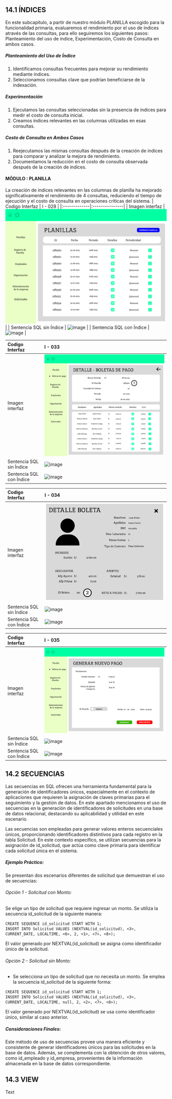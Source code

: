 ## 14.1 ÍNDICES
En este subcapítulo, a partir de nuestro módulo PLANILLA escogido para la funcionalidad primaria, evaluaremos el rendimiento por el uso de índices através de las consultas, para ello seguiremos los siguientes pasos: Planteamiento del uso de índice, Experimentación, Costo de Consulta en ambos casos.
##### Planteamiento del Uso de Índice
1. Identificamos consultas frecuentes para mejorar su rendimiento mediante índices.
2. Seleccionamos consultas clave que podrían beneficiarse de la indexación.
##### Experimentación
1. Ejecutamos las consultas seleccionadas sin la presencia de índices para medir el costo de consulta inicial.
2. Creamos índices relevantes en las columnas utilizadas en esas consultas.
##### Costo de Consulta en Ambos Casos
1. Reejecutamos las mismas consultas después de la creación de índices para comparar y analizar la mejora de rendimiento.
2. Documentamos la reducción en el costo de consulta observada después de la creación de índices.

#### MÓDULO : PLANILLA
La creación de índices relevantes en las columnas de planilla ha mejorado significativamente el rendimiento de 4 consultas, reduciendo el tiempo de ejecución y el costo de consulta en operaciones críticas del sistema.
| Codigo Interfaz    |    I - 028    | 
|:-------------|:---------------|
| Imagen interfaz   | ![image](https://github.com/nnthony/bookish-doodle/blob/4e05c459ab523a14aa7aafdeb509a13028487e06/pnt/planilla.png) |
| Sentencia SQL sin Índice   | ![image](https://github.com/JordanLau21/DBD-Grupo2---23-2/assets/81944281/f56fa068-c2e1-4e26-a8ef-b5687e3e4317) |
| Sentencia SQL con Índice   | ![image](https://github.com/JordanLau21/DBD-Grupo2---23-2/assets/81944281/b019dfda-b59a-4e3b-afda-99cb19e4a0b5) |


| Codigo Interfaz    |     I - 033    | 
|:-------------|:---------------|
| Imagen interfaz   | ![image](https://github.com/nnthony/bookish-doodle/blob/6545e6397d88a3a2bbade4d4f3435bd855b81231/pnt/R-detallePlanillaPagada.png) |
| Sentencia SQL sin Índice   | ![image](https://github.com/JordanLau21/DBD-Grupo2---23-2/assets/81944281/6f834716-8dd9-4238-86fc-32e0c0d5ce74) |
| Sentencia SQL con Índice   | ![image](https://github.com/JordanLau21/DBD-Grupo2---23-2/assets/81944281/42c2afbf-3cbe-41b9-b9b8-9a0e76416850) |

| Codigo Interfaz    |     I - 034    | 
|:-------------|:---------------|
| Imagen interfaz | ![image](https://github.com/nnthony/bookish-doodle/blob/d2b5a087137a916cfb148ce51a930d75a2aaaf8f/pnt/R-DetallEBoleta1.png) |
| Sentencia SQL sin Índice   | ![image](https://github.com/JordanLau21/DBD-Grupo2---23-2/assets/81944281/7f3d9b3e-7b62-4371-a06b-2b34cd45ac24)  |
| Sentencia SQL con Índice   | ![image](https://github.com/JordanLau21/DBD-Grupo2---23-2/assets/81944281/34a92c7b-dcfe-4e0c-b0ef-adfd1bb4e241) |

| Codigo Interfaz    |     I - 035    | 
|:-------------|:---------------|
| Imagen interfaz | ![image](https://github.com/nnthony/bookish-doodle/blob/d2b5a087137a916cfb148ce51a930d75a2aaaf8f/pnt/generarnuevasboletas.png) |
| Sentencia SQL sin Índice   | ![image](https://github.com/JordanLau21/DBD-Grupo2---23-2/assets/81944281/13e93d3c-901d-46bb-b5c8-d19f6ab96696) |
| Sentencia SQL con Índice   | ![image](https://github.com/JordanLau21/DBD-Grupo2---23-2/assets/81944281/a1b3854a-5d5f-4bff-9baa-d3e3c3ae9c9d) |


## 14.2 SECUENCIAS
Las secuencias en SQL ofrecen una herramienta fundamental para la generación de identificadores únicos, especialmente en el contexto de aplicaciones que requieren la asignación de claves primarias para el seguimiento y la gestión de datos. En este apartado mencionamos el uso de secuencias en la generación de identificadores de solicitudes en una base de datos relacional, destacando su aplicabilidad y utilidad en este escenario.

Las secuencias son empleadas para generar valores enteros secuenciales únicos, proporcionando identificadores distintivos para cada registro en la tabla Solicitud. En este contexto específico, se utilizan secuencias para la asignación de id_solicitud, que actúa como clave primaria para identificar cada solicitud única en el sistema.

##### Ejemplo Práctico:

Se presentan dos escenarios diferentes de solicitud que demuestran el uso de secuencias:

###### Opción 1 - Solicitud con Monto:

Se elige un tipo de solicitud que requiere ingresar un monto.
Se utiliza la secuencia id_solicitud de la siguiente manera:
```
CREATE SEQUENCE id_solicitud START WITH 1;
INSERT INTO Solicitud VALUES (NEXTVAL(id_solicitud), <3>, CURRENT_DATE, LOCALTIME, <6>, 2, <1>, <7>, <8>);
```
El valor generado por NEXTVAL(id_solicitud) se asigna como identificador único de la solicitud.
###### Opción 2 - Solicitud sin Monto:
- Se selecciona un tipo de solicitud que no necesita un monto.
Se emplea la secuencia id_solicitud de la siguiente forma:
```
CREATE SEQUENCE id_solicitud START WITH 1;
INSERT INTO Solicitud VALUES (NEXTVAL(id_solicitud), <3>, CURRENT_DATE, LOCALTIME, null, 2, <2>, <7>, <8>);
```
El valor generado por NEXTVAL(id_solicitud) se usa como identificador único, similar al caso anterior.
##### Consideraciones Finales:
Este método de uso de secuencias provee una manera eficiente y consistente de generar identificadores únicos para las solicitudes en la base de datos. Además, se complementa con la obtención de otros valores, como id_empleado y id_empresa, provenientes de la información almacenada en la base de datos correspondiente.

## 14.3 VIEW
Text
